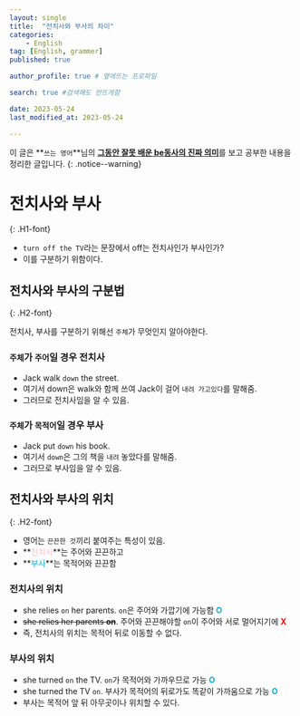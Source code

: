 ```yaml
---
layout: single
title:  "전치사와 부사의 차이"
categories: 
    - English
tag: [English, grammer]
published: true

author_profile: true # 옆에뜨는 프로파일

search: true #검색해도 안뜨게함

date: 2023-05-24
last_modified_at: 2023-05-24

---
```


이 글은 **`쓰는 영어`**님의 [**그동안 잘못 배운 be동사의 진짜 의미**](https://www.youtube.com/watch?v=QofCu147658)를 보고 공부한 내용을 정리한 글입니다.
{: .notice--warning}

# 전치사와 부사
{: .H1-font}
- `turn off the TV`라는 문장에서 off는 전치사인가 부사인가?
- 이를 구분하기 위함이다.

## 전치사와 부사의 구분법
{: .H2-font}

전치사, 부사를 구분하기 위해선 `주체`가 무엇인지 알아야한다.
### `주체`가 `주어`일 경우 전치사

- Jack walk `down` the street.
- 여기서 down은 walk와 함께 쓰여 Jack이 걸어 `내려 가고있다`를 말해줌.
- 그러므로 전치사임을 알 수 있음.

### `주체`가 `목적어`일 경우 부사
- Jack put `down` his book.
- 여기서 `down`은 그의 책을 `내려` 놓았다를 말해줌.
- 그러므로 부사임을 알 수 있음.

## 전치사와 부사의 위치
{: .H2-font}

- 영어는 `끈끈한 것`끼리 붙여주는 특성이 있음.
- **<font color = "pink">전치사</font>**는 주어와 끈끈하고
- **<font color = "sky blue">부사</font>**는 목적어와 끈끈함

### 전치사의 위치
- she relies `on` her parents. `on`은 주어와 가깝기에 가능함 **<font color = "sky blue">O</font>**
- ~~she relies her parents **on**~~. 주어와 끈끈해야할 `on`이 주어와 서로 멀어지기에 **<font color = "red">X</font>**
- 즉, 전치사의 위치는 목적어 뒤로 이동할 수 없다.

### 부사의 위치
- she turned `on` the TV. `on`가 목적어와 가까우므로 가능 **<font color = "sky blue">O</font>**
- she turned the TV `on`. 부사가 목적어의 뒤로가도 똑같이 가까움으로 가능  **<font color = "sky blue">O</font>**
- 부사는 목적어 앞 뒤 아무곳이나 위치할 수 있다.